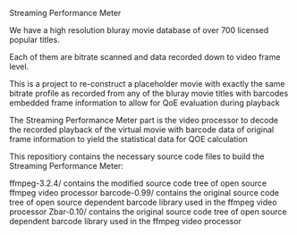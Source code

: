 Streaming Performance Meter

We have a high resolution bluray movie database of over 700 licensed popular titles.

Each of them are bitrate scanned and data recorded down to video frame level.

This is a project to re-construct a placeholder movie with exactly the same bitrate profile as recorded from any of
the bluray movie titles with barcodes embedded frame information to allow for QoE evaluation during playback

The Streaming Performance Meter part is the video processor to decode the recorded playback of the virtual movie with barcode data of original frame information to yield the statistical data for QOE calculation

This repositiory contains the necessary source code files to build the Streaming Performance Meter:

ffmpeg-3.2.4/      contains the modified source code tree of open source ffmpeg video processor
barcode-0.99/      contains the original source code tree of open source dependent barcode library used in the ffmpeg video processor
Zbar-0.10/         contains the original source code tree of open source dependent barcode library used in the ffmpeg video processor
